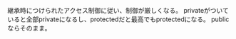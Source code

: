 継承時につけられたアクセス制御に従い、制御が厳しくなる。
privateがついていると全部privateになるし、protectedだと最高でもprotectedになる。
publicならそのまま。
